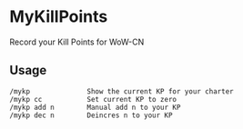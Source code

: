 # MyKillPoints
Record your Kill Points for WoW-CN

## Usage
```
/mykp              Show the current KP for your charter
/mykp cc           Set current KP to zero
/mykp add n        Manual add n to your KP
/mykp dec n        Deincres n to your KP
```
